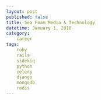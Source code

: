 ```yaml
---
layout: post
published: false
title: Sea Foam Media & Technology
datetime: January 1, 2018
category:
    career
tags:
    ruby
    rails
    sidekiq
    python
    celery
    django
    mongodb
    redis
---
```



